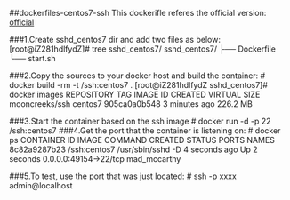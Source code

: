 
##dockerfiles-centos7-ssh
This dockerifle referes the official version: [official](https://github.com/CentOS/CentOS-Dockerfiles/tree/master/ssh/centos7)

###1.Create sshd_centos7 dir and add two files as below:
    [root@iZ281hdlfydZ]# tree sshd_centos7/
    sshd_centos7/
    ├── Dockerfile
    └── start.sh
 
###2.Copy the sources to your docker host and build the container:
    # docker build -rm -t <username>/ssh:centos7 .
    [root@iZ281hdlfydZ sshd_centos7]# docker images
    REPOSITORY                       TAG                 IMAGE ID            CREATED             VIRTUAL SIZE
    mooncreeks/ssh                   centos7             905ca0a0b548        3 minutes ago       226.2 MB

###3.Start the container based on the ssh image
    # docker run -d -p 22 <username>/ssh:centos7
###4.Get the port that the container is listening on:
    # docker ps
    CONTAINER ID        IMAGE                 COMMAND             CREATED             STATUS              PORTS                   NAMES
    8c82a9287b23        <username>/ssh:centos7   /usr/sbin/sshd -D   4 seconds ago       Up 2 seconds        0.0.0.0:49154->22/tcp   mad_mccarthy        

###5.To test, use the port that was just located:
    # ssh -p xxxx admin@localhost 
